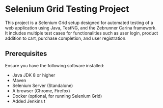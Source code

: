 # Selenium Grid Testing Project

This project is a Selenium Grid setup designed for automated testing of a web application using Java, TestNG, and the Zebrunner Carina framework. It includes multiple test cases for functionalities such as user login, product addition to cart, purchase completion, and user registration.

## Prerequisites

Ensure you have the following software installed:

- Java JDK 8 or higher
- Maven
- Selenium Server (Standalone)
- A browser (Chrome, Firefox)
- Docker (optional, for running Selenium Grid)
- Added Jenkins t